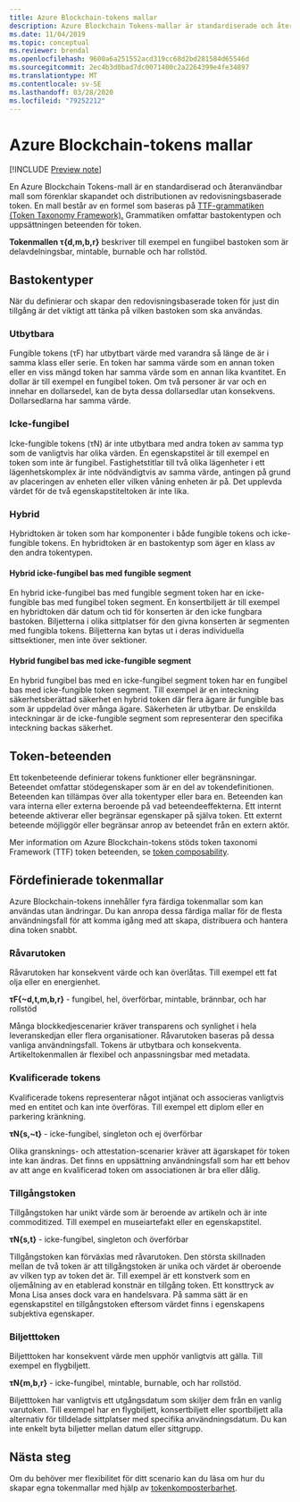 ```yaml
---
title: Azure Blockchain-tokens mallar
description: Azure Blockchain Tokens-mallar är standardiserade och återanvändbara mallar som förenklar skapandet och distributionen av redovisningsbaserade token.
ms.date: 11/04/2019
ms.topic: conceptual
ms.reviewer: brendal
ms.openlocfilehash: 9600a6a251552acd319cc68d2bd281584d65546d
ms.sourcegitcommit: 2ec4b3d0bad7dc0071400c2a2264399e4fe34897
ms.translationtype: MT
ms.contentlocale: sv-SE
ms.lasthandoff: 03/28/2020
ms.locfileid: "79252212"
---
```

# <a name="azure-blockchain-tokens-templates"></a>Azure Blockchain-tokens mallar

[!INCLUDE [Preview note](./includes/preview.md)]

En Azure Blockchain Tokens-mall är en standardiserad och återanvändbar mall som förenklar skapandet och distributionen av redovisningsbaserade token. En mall består av en formel som baseras på [TTF-grammatiken (Token Taxonomy Framework).](overview.md#token-taxonomy-framework) Grammatiken omfattar bastokentypen och uppsättningen beteenden för token.  

**Tokenmallen τ{d,m,b,r}** beskriver till exempel en fungiibel bastoken som är delavdelningsbar, mintable, burnable och har rollstöd.
  
## <a name="base-token-types"></a>Bastokentyper

När du definierar och skapar den redovisningsbaserade token för just din tillgång är det viktigt att tänka på vilken bastoken som ska användas.

### <a name="fungible"></a>Utbytbara

Fungible tokens (τF) har utbytbart värde med varandra så länge de är i samma klass eller serie. En token har samma värde som en annan token eller en viss mängd token har samma värde som en annan lika kvantitet. En dollar är till exempel en fungibel token. Om två personer är var och en innehar en dollarsedel, kan de byta dessa dollarsedlar utan konsekvens. Dollarsedlarna har samma värde. 

### <a name="non-fungible"></a>Icke-fungibel

Icke-fungible tokens (τN) är inte utbytbara med andra token av samma typ som de vanligtvis har olika värden. En egenskapstitel är till exempel en token som inte är fungibel. Fastighetstitlar till två olika lägenheter i ett lägenhetskomplex är inte nödvändigtvis av samma värde, antingen på grund av placeringen av enheten eller vilken våning enheten är på. Det upplevda värdet för de två egenskapstiteltoken är inte lika.

### <a name="hybrid"></a>Hybrid

Hybridtoken är token som har komponenter i både fungible tokens och icke-fungible tokens. En hybridtoken är en bastokentyp som äger en klass av den andra tokentypen.

#### <a name="hybrid-non-fungible-base-with-fungible-segments"></a>Hybrid icke-fungibel bas med fungible segment

En hybrid icke-fungibel bas med fungible segment token har en icke-fungible bas med fungibel token segment.
En konsertbiljett är till exempel en hybridtoken där datum och tid för konserten är den icke fungbara bastoken. Biljetterna i olika sittplatser för den givna konserten är segmenten med fungibla tokens. Biljetterna kan bytas ut i deras individuella sittsektioner, men inte över sektioner.

#### <a name="hybrid-fungible-base-with-non-fungible-segments"></a>Hybrid fungibel bas med icke-fungible segment

En hybrid fungibel bas med en icke-fungibel segment token har en fungibel bas med icke-fungible token segment. Till exempel är en inteckning säkerhetsberättad säkerhet en hybrid token där flera ägare är fungible bas som är uppdelad över många ägare. Säkerheten är utbytbar. De enskilda inteckningar är de icke-fungible segment som representerar den specifika inteckning backas säkerhet.

## <a name="token-behaviors"></a>Token-beteenden

Ett tokenbeteende definierar tokens funktioner eller begränsningar. Beteendet omfattar stödegenskaper som är en del av tokendefinitionen. Beteenden kan tillämpas över alla tokentyper eller bara en. Beteenden kan vara interna eller externa beroende på vad beteendeeffekterna. Ett internt beteende aktiverar eller begränsar egenskaper på själva token. Ett externt beteende möjliggör eller begränsar anrop av beteendet från en extern aktör.

Mer information om Azure Blockchain-tokens stöds token taxonomi Framework (TTF) token beteenden, se [token composability](composability.md).

## <a name="pre-built-token-templates"></a>Fördefinierade tokenmallar

Azure Blockchain-tokens innehåller fyra färdiga tokenmallar som kan användas utan ändringar. Du kan anropa dessa färdiga mallar för de flesta användningsfall för att komma igång med att skapa, distribuera och hantera dina token snabbt.

### <a name="commodity-tokens"></a>Råvarutoken

Råvarutoken har konsekvent värde och kan överlåtas. Till exempel ett fat olja eller en energienhet.

**τF{~d,t,m,b,r}** - fungibel, hel, överförbar, mintable, brännbar, och har rollstöd

Många blockkedjescenarier kräver transparens och synlighet i hela leveranskedjan eller flera organisationer. Råvarutoken baseras på dessa vanliga användningsfall. Tokens är utbytbara och konsekventa. Artikeltokenmallen är flexibel och anpassningsbar med metadata.

### <a name="qualified-tokens"></a>Kvalificerade tokens

Kvalificerade tokens representerar något intjänat och associeras vanligtvis med en entitet och kan inte överföras. Till exempel ett diplom eller en parkering kränkning.

**τN{s,~t}** - icke-fungibel, singleton och ej överförbar

Olika gransknings- och attestation-scenarier kräver att ägarskapet för token inte kan ändras. Det finns en uppsättning användningsfall som har ett behov av att ange en kvalificerad token om associationen är bra eller dålig.

### <a name="asset-tokens"></a>Tillgångstoken

Tillgångstoken har unikt värde som är beroende av artikeln och är inte commoditized. Till exempel en museiartefakt eller en egenskapstitel.

**τN{s,t}** - icke-fungibel, singleton och överförbar

Tillgångstoken kan förväxlas med råvarutoken. Den största skillnaden mellan de två token är att tillgångstoken är unika och värdet är oberoende av vilken typ av token det är. Till exempel är ett konstverk som en oljemålning av en etablerad konstnär en tillgång token. Ett konsttryck av Mona Lisa anses dock vara en handelsvara. På samma sätt är en egenskapstitel en tillgångstoken eftersom värdet finns i egenskapens subjektiva egenskaper.

### <a name="ticket-tokens"></a>Biljetttoken

Biljetttoken har konsekvent värde men upphör vanligtvis att gälla. Till exempel en flygbiljett.

**τN{m,b,r}** - icke-fungibel, mintable, burnable, och har rollstöd.

Biljetttoken har vanligtvis ett utgångsdatum som skiljer dem från en vanlig varutoken. Till exempel har en flygbiljett, konsertbiljett eller sportbiljett alla alternativ för tilldelade sittplatser med specifika användningsdatum. Du kan inte enkelt byta biljetter mellan datum eller sittgrupp.

## <a name="next-steps"></a>Nästa steg

Om du behöver mer flexibilitet för ditt scenario kan du läsa om hur du skapar egna tokenmallar med hjälp av [tokenkomposterbarhet](composability.md).

